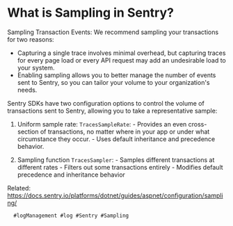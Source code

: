 # What is Sampling in Sentry?

Sampling Transaction Events:
We recommend sampling your transactions for two reasons:
  - Capturing a single trace involves minimal overhead, but capturing
    traces for every page load or every API request may add an
    undesirable load to your system.
  - Enabling sampling allows you to better manage the number of events
    sent to Sentry, so you can tailor your volume to your organization's
    needs.

Sentry SDKs  have two configuration options to control the volume of
transactions sent to Sentry, allowing you to take a representative
sample:

  1) Uniform sample rate: `TracesSampleRate`:
    - Provides an even cross-section of transactions, no matter where in
      your app or under what circumstance they occur.
    - Uses default inheritance and precedence behavior.

  2) Sampling function `TracesSampler`:
    - Samples different transactions at different rates
    - Filters out some transactions entirely
    - Modifies default precedence and inheritance behavior

Related:
https://docs.sentry.io/platforms/dotnet/guides/aspnet/configuration/sampling/

      #logManagement #log #Sentry #Sampling
